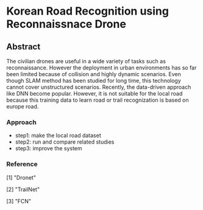 # Korean Road Recognition using  Reconnaissnace Drone

## Abstract

The civilian drones are useful  in a wide variety of tasks such as reconnaissance. However the deployment in urban environments has so far been limited because of collision and highly dynamic scenarios. Even though SLAM method has been studied for long time, this technology cannot cover unstructured scenarios. Recently, the data-driven approach like DNN become popular. However, it is not suitable for the local road because this training data to learn road or trail recognization is based on europe road.

### Approach

- step1: make the local road dataset
- step2: run and compare related studies
- step3: improve the system

### Reference

[1]  "Dronet"

[2] "TrailNet"

[3] "FCN"